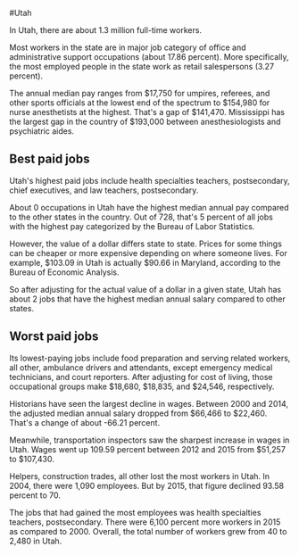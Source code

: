 

#Utah

In Utah, there are about 1.3 million full-time workers.


Most workers in the state are in major job category of office and administrative support occupations (about 17.86 percent). More specifically, the most employed people in the state work as retail salespersons (3.27 percent).
               
The annual median pay ranges from $17,750 for umpires, referees, and other sports officials at the lowest end of the spectrum to  $154,980 for nurse anesthetists at the highest. That's a gap of $141,470. Mississippi has the largest gap in the country of $193,000 between anesthesiologists and psychiatric aides.
               
## Best paid jobs
Utah's highest paid jobs include health specialties teachers, postsecondary, chief executives, and law teachers, postsecondary.
               
About 0 occupations in Utah have the highest median annual pay compared to the other states in the country. Out of 728, that's 5 percent of all jobs with the highest pay categorized by the Bureau of Labor Statistics.
               
However, the value of a dollar differs state to state. Prices for some things can be cheaper or more expensive depending on where someone lives. For example, $103.09 in Utah is actually $90.66 in Maryland, according to the Bureau of Economic Analysis.
               
So after adjusting for the actual value of a dollar in a given state, Utah has about 2 jobs that have the highest median annual salary compared to other states.
               
## Worst paid jobs

Its lowest-paying jobs include food preparation and serving related workers, all other, ambulance drivers and attendants, except emergency medical technicians, and court reporters. After adjusting for cost of living, those occupational groups make $18,680,  $18,835, and  $24,546, respectively.
               
Historians have seen the largest decline in wages. Between 2000 and 2014, the adjusted median annual salary dropped from $66,466 to $22,460. That's a change of about -66.21 percent.
               
Meanwhile, transportation inspectors saw the sharpest increase in wages in Utah. Wages went up 109.59 percent between 2012 and 2015 from $51,257 to $107,430.

Helpers, construction trades, all other lost the most workers in Utah. In 2004, there were 1,090 employees. But by 2015, that figure declined 93.58 percent to 70. 
               
The jobs that had gained the most employees was health specialties teachers, postsecondary. There were 6,100 percent more workers in 2015 as compared to 2000. Overall, the total number of workers grew from 40 to 2,480 in Utah.
